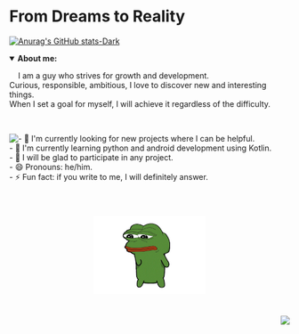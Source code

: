 # From Dreams to Reality

[![Anurag's GitHub stats-Dark](https://github-readme-stats.vercel.app/api?username=anuraghazra&show_icons=true&theme=dark#gh-dark-mode-only)](https://github.com/anuraghazra/github-readme-stats#gh-dark-mode-only)


<details open="">
<summary>
   <strong>About me: </strong>
</summary>

<p align="left">
   &nbsp;&nbsp;&nbsp;&nbsp;I am a guy who strives for growth and development.<br> 
   Curious, responsible, ambitious, I love to discover new and interesting things. <br>
   When I set a goal for myself, I will achieve it regardless of the difficulty.
</p>
</details>
<br/>
   


<p align="left">
  <img align="left" src="https://github-readme-streak-stats.herokuapp.com/?user=GezzySherin&theme=dark&hide_border=true&background=141821"/>
</p>

<p align="left">
- 🔭 I'm currently looking for new projects where I can be helpful.<br> 
- 🌱 I'm currently learning python and android development using Kotlin.<br> 
- 👯 I will be glad to participate in any project.<br> 
- 😄 Pronouns: he/him.<br> 
- ⚡ Fun fact: if you write to me, I will definitely answer.<br> 
</p>

#
<p align="center">
<br/> 
<img align="center" height="140" width="200" alt="GIF" src="GIFS/pepedance.gif.gif"/>
</p>

#
<p>
  <img align="right" src="https://github-readme-stats.vercel.app/api?username=GezzySherin&show_icons=true&hide_border=true&bg_color=141821&title_color=FB8C00&icon_color=FB8C00"/>
</p>



